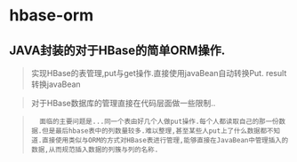 #	hbase-orm 
##	JAVA封装的对于HBase的简单ORM操作.
>	实现HBase的表管理,put与get操作.直接使用javaBean自动转换Put. result转换javaBean

>	对于HBase数据库的管理直接在代码层面做一些限制..

>		面临的主要问题是...同一个表由好几个人做put操作.每个人都读取自己的那一份数据.但是最后hbase表中的列数量较多.难以整理,甚至某些人put上了什么数据都不知道.直接使用类似与ORM的方式对HBase表进行管理,能够直接在JavaBean中管理插入的数据,从而规范插入数据的列簇与列的名称.
